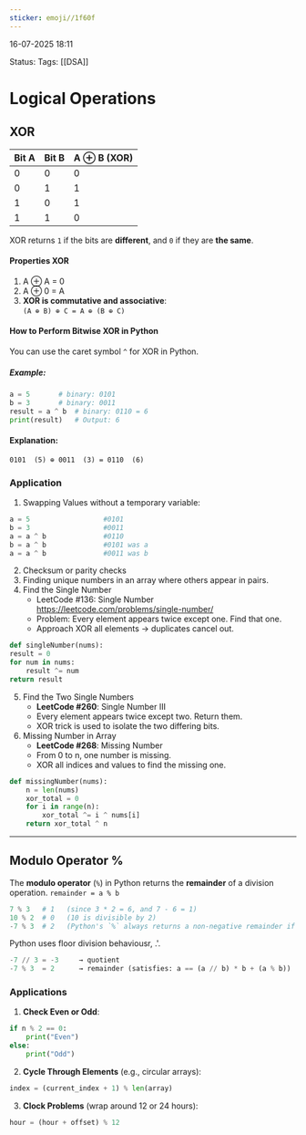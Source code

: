 ```yaml
---
sticker: emoji//1f60f
---
```

16-07-2025
18:11

Status:
Tags: [[DSA]] 

# Logical Operations

## XOR
|Bit A|Bit B|A ⊕ B (XOR)|
|---|---|---|
|0|0|0|
|0|1|1|
|1|0|1|
|1|1|0|
XOR returns `1` if the bits are **different**, and `0` if they are **the same**.
#### Properties XOR
1. A ⊕ A = 0
2. A ⊕ 0 = A
3. **XOR is commutative and associative**:  
`(A ⊕ B) ⊕ C = A ⊕ (B ⊕ C)`
#### How to Perform Bitwise XOR in Python
You can use the caret symbol `^` for XOR in Python.
##### Example:

```python
a = 5       # binary: 0101 
b = 3       # binary: 0011  
result = a ^ b  # binary: 0110 = 6 
print(result)   # Output: 6
```
#### Explanation:
  `0101  (5) ⊕ 0011  (3) = 0110  (6)`
### Application
1. Swapping Values without a temporary variable:
```python
a = 5                  #0101
b = 3                  #0011
a = a ^ b              #0110
b = a ^ b              #0101 was a
a = a ^ b              #0011 was b
```
2. Checksum or parity checks
3. Finding unique numbers in an array where others appear in pairs.
4. Find the Single Number
	- LeetCode #136: Single Number https://leetcode.com/problems/single-number/
	- Problem: Every element appears twice except one. Find that one.
	- Approach XOR all elements → duplicates cancel out.
```python
def singleNumber(nums):
result = 0
for num in nums:
	result ^= num
return result
```
5. Find the Two Single Numbers
	- **LeetCode #260**: Single Number III
	- Every element appears twice except two. Return them.
	- XOR trick is used to isolate the two differing bits.
6. Missing Number in Array
	- **LeetCode #268**: Missing Number
	- From 0 to n, one number is missing.
	- XOR all indices and values to find the missing one.
```python
def missingNumber(nums):
    n = len(nums)
    xor_total = 0
    for i in range(n):
        xor_total ^= i ^ nums[i]
    return xor_total ^ n
```

---
## Modulo Operator %
The **modulo operator** (`%`) in Python returns the **remainder** of a division operation.
`remainder = a % b`
```python
7 % 3   # 1   (since 3 * 2 = 6, and 7 - 6 = 1)
10 % 2  # 0   (10 is divisible by 2)
-7 % 3  # 2   (Python's `%` always returns a non-negative remainder if the divisor is positive)
```
Python uses floor division behaviousr, .'. 
```python
-7 // 3 = -3     → quotient
-7 % 3  = 2      → remainder (satisfies: a == (a // b) * b + (a % b))
```
### Applications
1. **Check Even or Odd**:
```python
if n % 2 == 0:
    print("Even")
else:
    print("Odd")
```
2. **Cycle Through Elements** (e.g., circular arrays):
```python
index = (current_index + 1) % len(array)
```
3. **Clock Problems** (wrap around 12 or 24 hours):
```python
hour = (hour + offset) % 12
```

